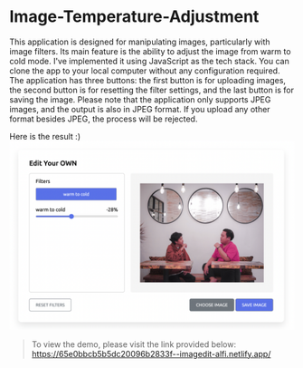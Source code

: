 # Image-Temperature-Adjustment

This application is designed for manipulating images, particularly with image filters. Its main feature is the ability to adjust the image from warm to cold mode. I've implemented it using JavaScript as the tech stack. You can clone the app to your local computer without any configuration required.
The application has three buttons: the first button is for uploading images, the second button is for resetting the filter settings, and the last button is for saving the image.
Please note that the application only supports JPEG images, and the output is also in JPEG format. If you upload any other format besides JPEG, the process will be rejected.

Here is the result :)
![Alt text](<Screen Shot 2024-02-29 at 23.36.43.png>)

> To view the demo, please visit the link provided below:
https://65e0bbcb5b5dc20096b2833f--imagedit-alfi.netlify.app/